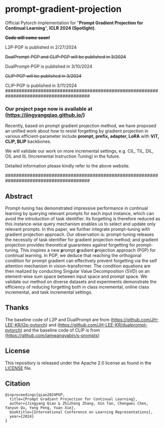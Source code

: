 # prompt-gradient-projection

Official Pytorch implementation for "**Prompt Gradient Projection for Continual Learning**", **ICLR 2024 (Spotlight)**. 

~~**Code will come soon!**~~

L2P-PGP is published in 2/27/2024

~~DualPrompt-PGP and CLIP-PGP will be published in 3/2024~~

DualPrompt-PGP is published in 3/10/2024

~~CLIP-PGP will be published in 3/2024~~

CLIP-PGP is published in 3/11/2024
#######################################################################################

### Our project page now is available at (https://jingyangqiao.github.io/)

Recently, based on prompt gradient projection method, we have proposed an unified work about how to resist forgetting by gradient projection in various efficient-parameter include **prompt, prefix, adapter, LoRA** with **ViT, CLIP, BLIP** backbones.

We will validate our work on more incremental settings, e.g. CIL, TIL, DIL, OIL and IIL (Incremental Instruction Tuning) in the future.

Detailed information please kindly refer to the above website.

#######################################################################################

## Abstract 

Prompt-tuning has demonstrated impressive performance in continual learning by querying relevant prompts for each input instance, which can avoid the introduction of task identifier. Its forgetting is therefore reduced as this instance-wise query mechanism enables us to select and update only relevant prompts. In this paper, we further integrate prompt-tuning with gradient projection approach. Our observation is: prompt-tuning releases the necessity of task identifier for gradient projection method; and gradient projection provides theoretical guarantees against forgetting for prompt-tuning. This inspires a new **p**rompt **g**radient **p**rojection approach (PGP) for continual learning. In PGP, we deduce that reaching the orthogonal condition for prompt gradient can effectively prevent forgetting via the self attention mechanism in vision-transformer. The condition equations are then realized by conducting Singular Value Decomposition (SVD) on an element-wise sum space between input space and prompt space. We validate our method on diverse datasets and experiments demonstrate the efficiency of reducing forgetting both in class incremental, online class incremental, and task incremental settings.

## Thanks

The baseline code of L2P and DualPrompt are from (https://github.com/JH-LEE-KR/l2p-pytorch) and (https://github.com/JH-LEE-KR/dualprompt-pytorch) and the baseline code of CLIP is from (https://github.com/iamwangyabin/s-prompts)


## License

This repository is released under the Apache 2.0 license as found in the [LICENSE](LICENSE) file.

## Citation

```
@inproceedings{qiao2024PGP,
  title={Prompt Gradient Projection for Continual Learning},
  author={Jingyang Qiao & Zhizhong Zhang, Xin Tan, Chengwei Chen, Yanyun Qu, Yong Peng, Yuan Xie},
  booktitle={International Conference on Learning Representations},
  year={2024}
}
```
